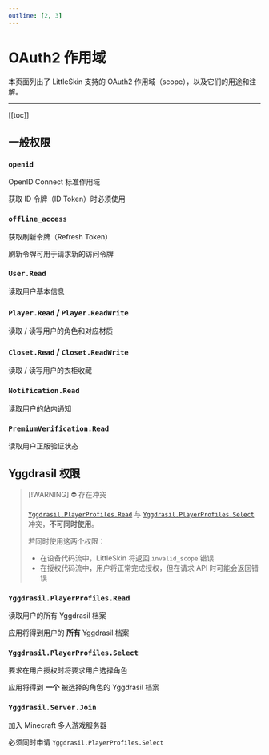 ```yaml
---
outline: [2, 3]
---
```

# OAuth2 作用域 <Badge type="warn" text="测试页面" />

本页面列出了 LittleSkin 支持的 OAuth2 作用域（scope），以及它们的用途和注解。

---

[[toc]]

## 一般权限
### `openid`
OpenID Connect 标准作用域

获取 ID 令牌（ID Token）时必须使用

### `offline_access`
获取刷新令牌（Refresh Token）

刷新令牌可用于请求新的访问令牌

### `User.Read`
读取用户基本信息

### `Player.Read` / `Player.ReadWrite`
读取 / 读写用户的角色和对应材质

### `Closet.Read` / `Closet.ReadWrite`
读取 / 读写用户的衣柜收藏

### `Notification.Read`
读取用户的站内通知

### `PremiumVerification.Read`
读取用户正版验证状态

## Yggdrasil 权限

> [!WARNING] ⛔ 存在冲突
>
> [`Yggdrasil.PlayerProfiles.Read`](#yggdrasil-playerprofiles-read) 与 [`Yggdrasil.PlayerProfiles.Select`](#yggdrasil-playerprofiles-select) 冲突，**不可同时使用**。
>
> 若同时使用这两个权限：  
>
> - 在设备代码流中，LittleSkin 将返回 `invalid_scope` 错误  
> - 在授权代码流中，用户将正常完成授权，但在请求 API 时可能会返回错误

### `Yggdrasil.PlayerProfiles.Read`
读取用户的所有 Yggdrasil 档案

应用将得到用户的 **所有** Yggdrasil 档案

### `Yggdrasil.PlayerProfiles.Select`
要求在用户授权时将要求用户选择角色

应用将得到 **一个** 被选择的角色的 Yggdrasil 档案

### `Yggdrasil.Server.Join`
加入 Minecraft 多人游戏服务器

必须同时申请 `Yggdrasil.PlayerProfiles.Select`
